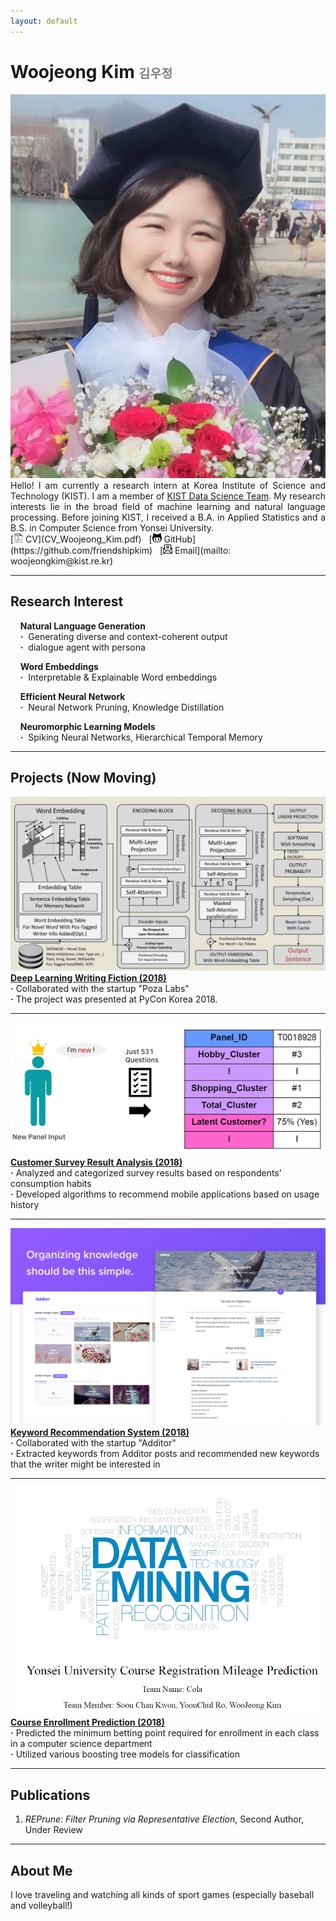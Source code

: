 ```yaml
---
layout: default
---
```

<title>Woojeong Kim</title>
<h1> Woojeong Kim <span style="color:gray;font-size:0.7em"> 김우정</span></h1>

<img class="profile-picture" src="./asset/profile_2.jpg">

<div style="text-align: justify"> Hello! I am currently a research intern at Korea Institute of Science and Technology (KIST). I am a member of <a href="https://kdst.tistory.com/">KIST Data Science Team</a>. My research interests lie in the broad field of machine learning and natural language processing. Before joining KIST, I received a B.A. in Applied Statistics and a B.S. in Computer Science from Yonsei University.</div>
[<img class="icon" src="./asset/pdf-icon-gray20.png" width="15px" height="15px"> CV](CV_Woojeong_Kim.pdf)&nbsp;&nbsp;
[<img class="icon" src="asset/git-icon.jpg" width="15px" height="15px"> GitHub](https://github.com/friendshipkim)&nbsp;&nbsp;
[<img class="icon" src="asset/email-icon.png" width="15px" height="15px"> Email](mailto: woojeongkim@kist.re.kr)
<br>

---
## Research Interest
&nbsp;&nbsp;&nbsp;&nbsp;**Natural Language Generation**<br>
&nbsp;&nbsp;&nbsp;&nbsp;**·**&nbsp;&nbsp;Generating diverse and context-coherent output<br>
&nbsp;&nbsp;&nbsp;&nbsp;**·**&nbsp;&nbsp;dialogue agent with persona<br>

&nbsp;&nbsp;&nbsp;&nbsp;**Word Embeddings**<br>
&nbsp;&nbsp;&nbsp;&nbsp;**·**&nbsp;&nbsp;Interpretable & Explainable Word embeddings<br>

&nbsp;&nbsp;&nbsp;&nbsp;**Efficient Neural Network**<br>
&nbsp;&nbsp;&nbsp;&nbsp;**·**&nbsp;&nbsp;Neural Network Pruning, Knowledge Distillation<br>

&nbsp;&nbsp;&nbsp;&nbsp;**Neuromorphic Learning Models**<br>
&nbsp;&nbsp;&nbsp;&nbsp;**·**&nbsp;&nbsp;Spiking Neural Networks, Hierarchical Temporal Memory<br>

---
## Projects (Now Moving)
<a href=""><img class="thumbnail" src="./asset/thumbnail_project1.png"></a>
<a href="">**Deep Learning Writing Fiction (2018)**</a><br> 
**·** Collaborated with the startup "Poza Labs" <br>
**·** The project was presented at PyCon Korea 2018.

---
<a href=""><img class="thumbnail" src="./asset/thumbnail_project2.png"></a>
<a href="">**Customer Survey Result Analysis (2018)**</a><br> 
**·** Analyzed and categorized survey results based on respondents' consumption habits <br>
**·** Developed algorithms to recommend mobile applications based on usage history

---
<a href=""><img class="thumbnail" src="./asset/thumbnail_project3.png"></a>
<a href="">**Keyword Recommendation System (2018)**</a><br> 
**·** Collaborated with the startup "Additor" <br>
**·** Extracted keywords from Additor posts and recommended new keywords that the writer might be
interested in

---
<a href=""><img class="thumbnail" src="./asset/thumbnail_project4.png"></a>
<a href="">**Course Enrollment Prediction (2018)**</a><br> 
**·** Predicted the minimum betting point required for enrollment in each class in a computer science
department <br>
**·** Utilized various boosting tree models for classification

---

## Publications

1. *REPrune: Filter Pruning via Representative Election*, Second Author, Under Review

---
## About Me

I love traveling and watching all kinds of sport games (especially baseball and volleyball!)
